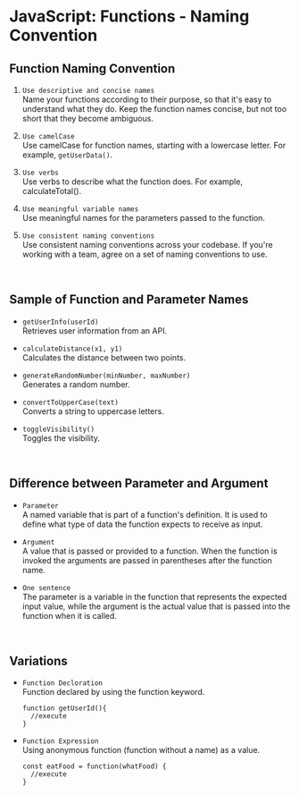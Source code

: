 # JavaScript: Functions - Naming Convention

## Function Naming Convention
1. `Use descriptive and concise names`
<br> Name your functions according to their purpose, so that it's easy to understand what they do. Keep the function names concise, but not too short that they become ambiguous.

2. `Use camelCase`
<br> Use camelCase for function names, starting with a lowercase letter. For example, `getUserData()`.

3. `Use verbs`
<br> Use verbs to describe what the function does. For example, calculateTotal().

4. `Use meaningful variable names`
<br> Use meaningful names for the parameters passed to the function.

5. `Use consistent naming conventions`
<br> Use consistent naming conventions across your codebase. If you're working with a team, agree on a set of naming conventions to use.

<br>

## Sample of Function and Parameter Names
* `getUserInfo(userId)`
<br> Retrieves user information from an API.

* `calculateDistance(x1, y1)`
<br> Calculates the distance between two points.

* `generateRandomNumber(minNumber, maxNumber)`
<br> Generates a random number.

* `convertToUpperCase(text)`
<br> Converts a string to uppercase letters.

* `toggleVisibility()`
<br> Toggles the visibility.

<br>

## Difference between Parameter and Argument
* `Parameter`
<br> A named variable that is part of a function's definition. It is used to define what type of data the function expects to receive as input. 

* `Argument`
<br> A value that is passed or provided to a function. When the function is invoked the arguments are passed in parentheses after the function name.

* `One sentence`
<br> The parameter is a variable in the function that represents the expected input value, while the argument is the actual value that is passed into the function when it is called.

<br>

## Variations

* `Function Decloration`
<br> Function declared by using the function keyword.
  ```
  function getUserId(){
    //execute
  }
  ```

* `Function Expression`
<br> Using anonymous function (function without a name) as a value.
  ```
  const eatFood = function(whatFood) {
    //execute
  } 
  ```

